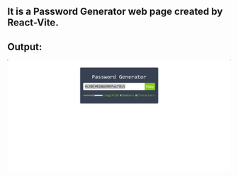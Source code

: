 ﻿## It is a Password Generator web page created by React-Vite.

## Output:
![Live](./Screenshot.PNG)

